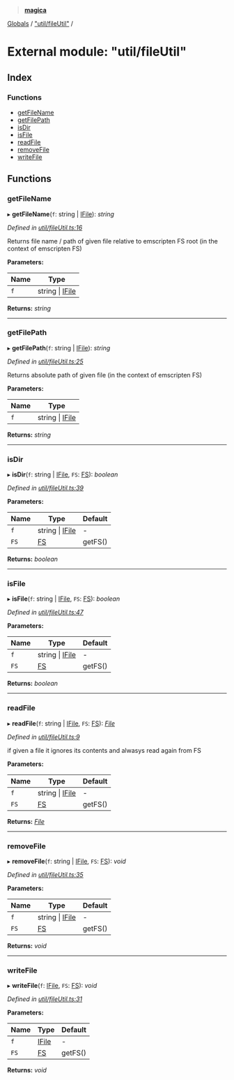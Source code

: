 > **[magica](../README.md)**

[Globals](../README.md) / ["util/fileUtil"](_util_fileutil_.md) /

# External module: "util/fileUtil"

## Index

### Functions

* [getFileName](_util_fileutil_.md#getfilename)
* [getFilePath](_util_fileutil_.md#getfilepath)
* [isDir](_util_fileutil_.md#isdir)
* [isFile](_util_fileutil_.md#isfile)
* [readFile](_util_fileutil_.md#readfile)
* [removeFile](_util_fileutil_.md#removefile)
* [writeFile](_util_fileutil_.md#writefile)

## Functions

###  getFileName

▸ **getFileName**(`f`: string | [IFile](../interfaces/_types_.ifile.md)): *string*

*Defined in [util/fileUtil.ts:16](https://github.com/cancerberoSgx/magica/blob/30321a6/src/util/fileUtil.ts#L16)*

Returns file name / path of given file relative to emscripten FS root  (in the context of emscripten FS)

**Parameters:**

Name | Type |
------ | ------ |
`f` | string \| [IFile](../interfaces/_types_.ifile.md) |

**Returns:** *string*

___

###  getFilePath

▸ **getFilePath**(`f`: string | [IFile](../interfaces/_types_.ifile.md)): *string*

*Defined in [util/fileUtil.ts:25](https://github.com/cancerberoSgx/magica/blob/30321a6/src/util/fileUtil.ts#L25)*

Returns absolute path of given file (in the context of emscripten FS)

**Parameters:**

Name | Type |
------ | ------ |
`f` | string \| [IFile](../interfaces/_types_.ifile.md) |

**Returns:** *string*

___

###  isDir

▸ **isDir**(`f`: string | [IFile](../interfaces/_types_.ifile.md), `FS`: [FS](../interfaces/_file_emscriptenfs_.fs.md)): *boolean*

*Defined in [util/fileUtil.ts:39](https://github.com/cancerberoSgx/magica/blob/30321a6/src/util/fileUtil.ts#L39)*

**Parameters:**

Name | Type | Default |
------ | ------ | ------ |
`f` | string \| [IFile](../interfaces/_types_.ifile.md) | - |
`FS` | [FS](../interfaces/_file_emscriptenfs_.fs.md) |  getFS() |

**Returns:** *boolean*

___

###  isFile

▸ **isFile**(`f`: string | [IFile](../interfaces/_types_.ifile.md), `FS`: [FS](../interfaces/_file_emscriptenfs_.fs.md)): *boolean*

*Defined in [util/fileUtil.ts:47](https://github.com/cancerberoSgx/magica/blob/30321a6/src/util/fileUtil.ts#L47)*

**Parameters:**

Name | Type | Default |
------ | ------ | ------ |
`f` | string \| [IFile](../interfaces/_types_.ifile.md) | - |
`FS` | [FS](../interfaces/_file_emscriptenfs_.fs.md) |  getFS() |

**Returns:** *boolean*

___

###  readFile

▸ **readFile**(`f`: string | [IFile](../interfaces/_types_.ifile.md), `FS`: [FS](../interfaces/_file_emscriptenfs_.fs.md)): *[File](../classes/_file_file_.file.md)*

*Defined in [util/fileUtil.ts:9](https://github.com/cancerberoSgx/magica/blob/30321a6/src/util/fileUtil.ts#L9)*

if given a file it ignores its contents and alwasys read again from FS

**Parameters:**

Name | Type | Default |
------ | ------ | ------ |
`f` | string \| [IFile](../interfaces/_types_.ifile.md) | - |
`FS` | [FS](../interfaces/_file_emscriptenfs_.fs.md) |  getFS() |

**Returns:** *[File](../classes/_file_file_.file.md)*

___

###  removeFile

▸ **removeFile**(`f`: string | [IFile](../interfaces/_types_.ifile.md), `FS`: [FS](../interfaces/_file_emscriptenfs_.fs.md)): *void*

*Defined in [util/fileUtil.ts:35](https://github.com/cancerberoSgx/magica/blob/30321a6/src/util/fileUtil.ts#L35)*

**Parameters:**

Name | Type | Default |
------ | ------ | ------ |
`f` | string \| [IFile](../interfaces/_types_.ifile.md) | - |
`FS` | [FS](../interfaces/_file_emscriptenfs_.fs.md) |  getFS() |

**Returns:** *void*

___

###  writeFile

▸ **writeFile**(`f`: [IFile](../interfaces/_types_.ifile.md), `FS`: [FS](../interfaces/_file_emscriptenfs_.fs.md)): *void*

*Defined in [util/fileUtil.ts:31](https://github.com/cancerberoSgx/magica/blob/30321a6/src/util/fileUtil.ts#L31)*

**Parameters:**

Name | Type | Default |
------ | ------ | ------ |
`f` | [IFile](../interfaces/_types_.ifile.md) | - |
`FS` | [FS](../interfaces/_file_emscriptenfs_.fs.md) |  getFS() |

**Returns:** *void*